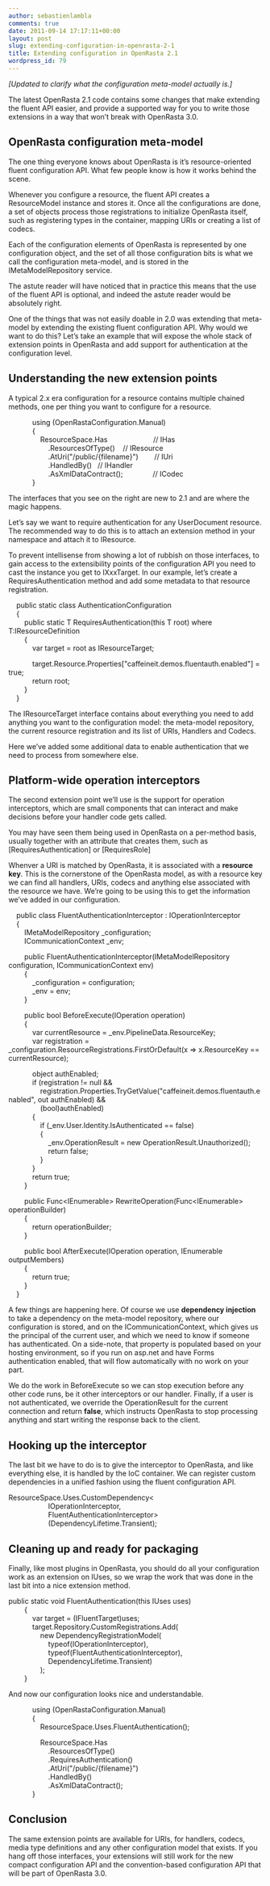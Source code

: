 ```yaml
---
author: sebastienlambla
comments: true
date: 2011-09-14 17:17:11+00:00
layout: post
slug: extending-configuration-in-openrasta-2-1
title: Extending configuration in OpenRasta 2.1
wordpress_id: 79
---
```


_[Updated to clarify what the configuration meta-model actually is.]_

The latest OpenRasta 2.1 code contains some changes that make extending the fluent API easier, and provide a supported way for you to write those extensions in a way that won’t break with OpenRasta 3.0.

## OpenRasta configuration meta-model

The one thing everyone knows about OpenRasta is it’s resource-oriented fluent configuration API. What few people know is how it works behind the scene.

Whenever you configure a resource, the fluent API creates a ResourceModel instance and stores it. Once all the configurations are done, a set of objects process those registrations to initialize OpenRasta itself, such as registering types in the container, mapping URIs or creating a list of codecs.

Each of the configuration elements of OpenRasta is represented by one configuration object, and the set of all those configuration bits is what we call the configuration meta-model, and is stored in the IMetaModelRepository service.

The astute reader will have noticed that in practice this means that the use of the fluent API is optional, and indeed the astute reader would be absolutely right.

One of the things that was not easily doable in 2.0 was extending that meta-model by extending the existing fluent configuration API. Why would we want to do this? Let’s take an example that will expose the whole stack of extension points in OpenRasta and add support for authentication at the configuration level.

## Understanding the new extension points

A typical 2.x era configuration for a resource contains multiple chained methods, one per thing you want to configure for a resource.

            using (OpenRastaConfiguration.Manual)  
            {  
                ResourceSpace.Has                       // IHas  
                    .ResourcesOfType<UserDocument>()    // IResource  
                    .AtUri("/public/{filename}")        // IUri  
                    .HandledBy<UserDocumentHandler>()   // IHandler  
                    .AsXmlDataContract();               // ICodec  
            }

The interfaces that you see on the right are new to 2.1 and are where the magic happens.

Let’s say we want to require authentication for any UserDocument resource. The recommended way to do this is to attach an extension method in your namespace and attach it to IResource.

To prevent intellisense from showing a lot of rubbish on those interfaces, to gain access to the extensibility points of the configuration API you need to cast the instance you get to IXxxTarget. In our example, let’s create a RequiresAuthentication method and add some metadata to that resource registration.

    public static class AuthenticationConfiguration  
    {  
        public static T RequiresAuthentication<T>(this T root) where T:IResourceDefinition  
        {  
            var target = root as IResourceTarget;  
  
            target.Resource.Properties["caffeineit.demos.fluentauth.enabled"] = true;  
            return root;  
        }  
    }

The IResourceTarget interface contains about everything you need to add anything you want to the configuration model: the meta-model repository, the current resource registration and its list of URIs, Handlers and Codecs.

Here we’ve added some additional data to enable authentication that we need to process from somewhere else.

## Platform-wide operation interceptors

The second extension point we’ll use is the support for operation interceptors, which are small components that can interact and make decisions before your handler code gets called.

You may have seen them being used in OpenRasta on a per-method basis, usually together with an attribute that creates them, such as [RequiresAuthentication] or [RequiresRole]

Whenver a URI is matched by OpenRasta, it is associated with a **resource key**. This is the cornerstone of the OpenRasta model, as with a resource key we can find all handlers, URIs, codecs and anything else associated with the resource we have. We’re going to be using this to get the information we’ve added in our configuration.

 

    public class FluentAuthenticationInterceptor : IOperationInterceptor  
    {  
        IMetaModelRepository _configuration;  
        ICommunicationContext _env;  
  
        public FluentAuthenticationInterceptor(IMetaModelRepository configuration, ICommunicationContext env)  
        {  
            _configuration = configuration;  
            _env = env;  
        }  
  
        public bool BeforeExecute(IOperation operation)  
        {  
            var currentResource = _env.PipelineData.ResourceKey;  
            var registration = _configuration.ResourceRegistrations.FirstOrDefault(x => x.ResourceKey == currentResource);  
  
            object authEnabled;  
            if (registration != null &&  
                registration.Properties.TryGetValue("caffeineit.demos.fluentauth.enabled", out authEnabled) &&  
                (bool)authEnabled)  
            {  
                if (_env.User.Identity.IsAuthenticated == false)  
                {  
                    _env.OperationResult = new OperationResult.Unauthorized();  
                    return false;  
                }  
            }  
            return true;  
        }  
  
        public Func<IEnumerable<OutputMember>> RewriteOperation(Func<IEnumerable<OutputMember>> operationBuilder)  
        {  
            return operationBuilder;  
        }  
  
        public bool AfterExecute(IOperation operation, IEnumerable<OutputMember> outputMembers)  
        {  
            return true;  
        }  
    }

 

A few things are happening here. Of course we use **dependency injection** to take a dependency on the meta-model repository, where our configuration is stored, and on the ICommunicationContext, which gives us the principal of the current user, and which we need to know if someone has authenticated. On a side-note, that property is populated based on your hosting environment, so if you run on asp.net and have Forms authentication enabled, that will flow automatically with no work on your part.

We do the work in BeforeExecute so we can stop execution before any other code runs, be it other interceptors or our handler. Finally, if a user is not authenticated, we override the OperationResult for the current connection and return **false**, which instructs OpenRasta to stop processing anything and start writing the response back to the client.

## Hooking up the interceptor

The last bit we have to do is to give the interceptor to OpenRasta, and like everything else, it is handled by the IoC container. We can register custom dependencies in a unified fashion using the fluent configuration API.

ResourceSpace.Uses.CustomDependency<  
                    IOperationInterceptor,   
                    FluentAuthenticationInterceptor>  
                    (DependencyLifetime.Transient);

## Cleaning up and ready for packaging

Finally, like most plugins in OpenRasta, you should do all your configuration work as an extension on IUses, so we wrap the work that was done in the last bit into a nice extension method.

public static void FluentAuthentication(this IUses uses)  
        {  
            var target = (IFluentTarget)uses;  
            target.Repository.CustomRegistrations.Add(  
                new DependencyRegistrationModel(  
                    typeof(IOperationInterceptor),  
                    typeof(FluentAuthenticationInterceptor),  
                    DependencyLifetime.Transient)  
                );  
        }

And now our configuration looks nice and understandable.

            using (OpenRastaConfiguration.Manual)  
            {  
                ResourceSpace.Uses.FluentAuthentication();  
  
                ResourceSpace.Has                      
                    .ResourcesOfType<UserDocument>()   
                    .RequiresAuthentication()  
                    .AtUri("/public/{filename}")       
                    .HandledBy<UserDocumentHandler>()  
                    .AsXmlDataContract();              
            }

## Conclusion

The same extension points are available for URIs, for handlers, codecs, media type definitions and any other configuration model that exists. If you hang off those interfaces, your extensions will still work for the new compact configuration API and the convention-based configuration API that will be part of OpenRasta 3.0.

